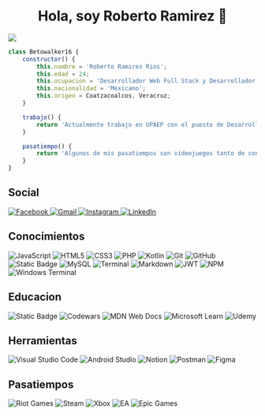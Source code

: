 
<div align="center"><h1>Hola, soy Roberto Ramirez 👋</h1></div>

<img src="https://media.licdn.com/dms/image/D5616AQGh18KdMyduag/profile-displaybackgroundimage-shrink_350_1400/0/1717556705674?e=1723680000&v=beta&t=NEre48NtVpwRJcgtf-Ag3zuWAY1PJFs21rAribdvXMI">

```javascript
class Betowalker16 {
    constructor() {
        this.nombre = 'Roberto Ramirez Rios';
        this.edad = 24;
        this.ocupacion = 'Desarrollador Web Full Stack y Desarrollador de aplicaciones moviles android';
        this.nacionalidad = 'Mexicano';
        this.origen = Coatzacoalcos, Veracruz;
    }

    trabajo() {
        return 'Actualmente trabajo en UPAEP con el puesto de Desarrollador Full Stack UX Semi SR';
    }

    pasatiempo() {
        return 'Algunos de mis pasatiempos son videojuegos tanto de consola como PC y el voleibol';
    }
}


```

## Social
<a href="https://www.facebook.com/RmzRoberto"  target="_blank"> ![Facebook](https://img.shields.io/badge/Facebook-%231877F2.svg?style=for-the-badge&logo=Facebook&logoColor=white) </a>
<a href="mailto:robertoramirez.rios16@gmail.com"  target="_blank"> ![Gmail](https://img.shields.io/badge/Gmail-D14836?style=for-the-badge&logo=gmail&logoColor=white) </a>
<a href="https://www.instagram.com/robertsrmz/"  target="_blank"> ![Instagram](https://img.shields.io/badge/Instagram-%23E4405F.svg?style=for-the-badge&logo=Instagram&logoColor=white) </a>
<a href="https://www.linkedin.com/in/roberto-ramirez-rios-033825238/"  target="_blank"> ![LinkedIn](https://img.shields.io/badge/linkedin-%230077B5.svg?style=for-the-badge&logo=linkedin&logoColor=white) </a>

## Conocimientos
![JavaScript](https://img.shields.io/badge/javascript-%23323330.svg?style=for-the-badge&logo=javascript&logoColor=%23F7DF1E)
![HTML5](https://img.shields.io/badge/html5-%23E34F26.svg?style=for-the-badge&logo=html5&logoColor=white)
![CSS3](https://img.shields.io/badge/css3-%231572B6.svg?style=for-the-badge&logo=css3&logoColor=white)
![PHP](https://img.shields.io/badge/php-%23777BB4.svg?style=for-the-badge&logo=php&logoColor=white)
![Kotlin](https://img.shields.io/badge/kotlin-%237F52FF.svg?style=for-the-badge&logo=kotlin&logoColor=white)
![Git](https://img.shields.io/badge/git-%23F05033.svg?style=for-the-badge&logo=git&logoColor=white)
![GitHub](https://img.shields.io/badge/github-%23121011.svg?style=for-the-badge&logo=github&logoColor=white)
![Static Badge](https://img.shields.io/badge/scrum-blue?style=for-the-badge&logo=scrum&color=%23003566)
![MySQL](https://img.shields.io/badge/mysql-4479A1.svg?style=for-the-badge&logo=mysql&logoColor=white)
![Terminal](https://img.shields.io/badge/Terminal-%23054020?style=for-the-badge&logo=gnu-bash&logoColor=white)
![Markdown](https://img.shields.io/badge/markdown-%23000000.svg?style=for-the-badge&logo=markdown&logoColor=white)
![JWT](https://img.shields.io/badge/JWT-black?style=for-the-badge&logo=JSON%20web%20tokens)
![NPM](https://img.shields.io/badge/NPM-%23CB3837.svg?style=for-the-badge&logo=npm&logoColor=white)
![Windows Terminal](https://img.shields.io/badge/Windows%20Terminal-%234D4D4D.svg?style=for-the-badge&logo=windows-terminal&logoColor=white)

## Educacion
![Static Badge](https://img.shields.io/badge/upaep-red?style=for-the-badge&color=d62828)
![Codewars](https://img.shields.io/badge/Codewars-B1361E?style=for-the-badge&logo=codewars&logoColor=grey)
![MDN Web Docs](https://img.shields.io/badge/MDN_Web_Docs-black?style=for-the-badge&logo=mdnwebdocs&logoColor=white)
![Microsoft Learn](https://img.shields.io/badge/Microsoft_Learn-258ffa?style=for-the-badge&logo=microsoft&logoColor=white)
![Udemy](https://img.shields.io/badge/Udemy-A435F0?style=for-the-badge&logo=Udemy&logoColor=white)

## Herramientas
![Visual Studio Code](https://img.shields.io/badge/Visual%20Studio%20Code-0078d7.svg?style=for-the-badge&logo=visual-studio-code&logoColor=white)
![Android Studio](https://img.shields.io/badge/android%20studio-346ac1?style=for-the-badge&logo=android%20studio&logoColor=white)
![Notion](https://img.shields.io/badge/Notion-%23000000.svg?style=for-the-badge&logo=notion&logoColor=white)
![Postman](https://img.shields.io/badge/Postman-FF6C37?style=for-the-badge&logo=postman&logoColor=white)
![Figma](https://img.shields.io/badge/figma-%23F24E1E.svg?style=for-the-badge&logo=figma&logoColor=white)


## Pasatiempos
![Riot Games](https://img.shields.io/badge/riotgames-D32936.svg?style=for-the-badge&logo=riotgames&logoColor=white)
![Steam](https://img.shields.io/badge/steam-%23000000.svg?style=for-the-badge&logo=steam&logoColor=white)
![Xbox](https://img.shields.io/badge/xbox-%23107C10.svg?style=for-the-badge&logo=xbox&logoColor=white)
![EA](https://img.shields.io/badge/ea-%23000000.svg?style=for-the-badge&logo=ea&logoColor=white)
![Epic Games](https://img.shields.io/badge/epicgames-%23313131.svg?style=for-the-badge&logo=epicgames&logoColor=white)

